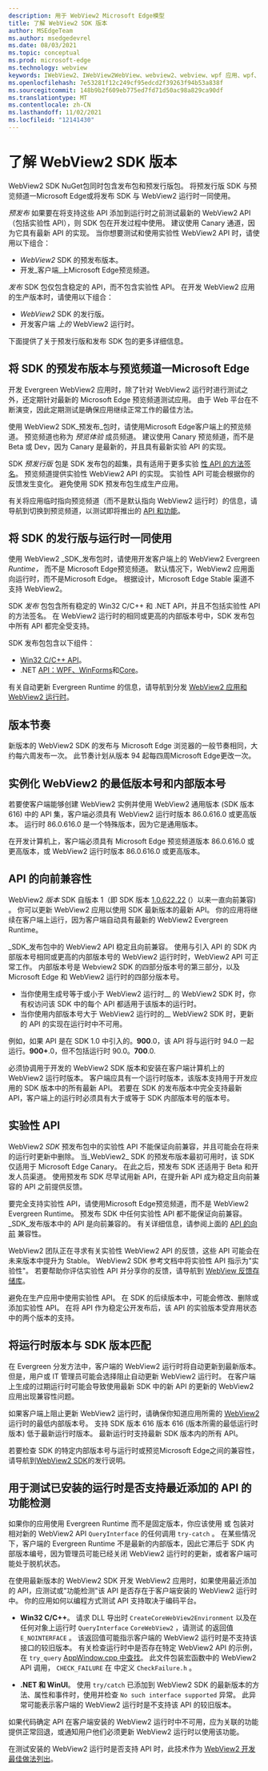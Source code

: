 ```yaml
---
description: 用于 WebView2 Microsoft Edge模型
title: 了解 WebView2 SDK 版本
author: MSEdgeTeam
ms.author: msedgedevrel
ms.date: 08/03/2021
ms.topic: conceptual
ms.prod: microsoft-edge
ms.technology: webview
keywords: IWebView2、IWebView2WebView、webview2、webview、wpf 应用、wpf、edge、ICoreWebView2、ICoreWebView2Host、浏览器控件、边缘 html
ms.openlocfilehash: 7e53281f12c249cf95edcd2f39263f94b53a838f
ms.sourcegitcommit: 148b9b2f609eb775ed7fd71d50ac98a829ca90df
ms.translationtype: MT
ms.contentlocale: zh-CN
ms.lasthandoff: 11/02/2021
ms.locfileid: "12141430"
---
```

# <a name="understand-webview2-sdk-versions"></a>了解 WebView2 SDK 版本

WebView2 SDK NuGet包同时包含发布包和预发行版包。  将预发行版 SDK 与预览频道一Microsoft Edge或将发布 SDK 与 WebView2 运行时一同使用。

_预发布_ 如果要在将支持这些 API 添加到运行时之前测试最新的 WebView2 API（包括实验性 API），则 SDK 包在开发过程中使用。  建议使用 Canary 通道，因为它具有最新 API 的实现。  当你想要测试和使用实验性 WebView2 API 时，请使用以下组合：
*   _WebView2_ SDK 的预发布版本。
*   开发_客户端_上Microsoft Edge预览频道。

_发布_ SDK 包仅包含稳定的 API，而不包含实验性 API。  在开发 WebView2 应用的生产版本时，请使用以下组合：
*   _WebView2_ SDK 的发行版。
*   开发客户端 _上的_ WebView2 运行时。

下面提供了关于预发行版和发布 SDK 包的更多详细信息。


<!-- ====================================================================== -->
## <a name="use-a-prerelease-version-of-the-sdk-along-with-a-preview-channel-of-microsoft-edge"></a>将 SDK 的预发布版本与预览频道一Microsoft Edge

开发 Evergreen WebView2 应用时，除了针对 WebView2 运行时进行测试之外，还定期针对最新的 Microsoft Edge 预览频道测试应用。  由于 Web 平台在不断演变，因此定期测试是确保应用继续正常工作的最佳方法。

使用 WebView2 SDK_预发布_包时，请使用Microsoft Edge客户端上的预览频道。  预览频道也称为 _预览体验_ 成员频道。  建议使用 Canary 预览频道，而不是 Beta 或 Dev，因为 Canary 是最新的，并且具有最新实验 API 的实现。

SDK _预发行版_ 包是 SDK 发布包的超集，具有适用于更多实验 [性 API 的方法签名](#experimental-apis)。  预览频道提供实验性 WebView2 API 的实现。  实验性 API 可能会根据你的反馈发生变化。  避免使用 SDK 预发布包生成生产应用。

有关将应用临时指向预览频道（而不是默认指向 WebView2 运行时）的信息，请导航到切换到预览频道，以测试即将推出的 [API 和功能][SetPreviewChannel]。


<!-- ====================================================================== -->
## <a name="use-a-release-version-of-the-sdk-along-with-the-runtime"></a>将 SDK 的发行版与运行时一同使用

使用 WebView2 _SDK_发布包时，请使用开发客户端上的 WebView2 Evergreen _Runtime，_ 而不是 Microsoft Edge预览频道。  默认情况下，WebView2 应用面向运行时，而不是Microsoft Edge。  根据设计，Microsoft Edge Stable 渠道不支持 WebView2。

SDK _发布_ 包包含所有稳定的 Win32 C/C++ 和 .NET API，并且不包括实验性 API 的方法签名。  在 WebView2 运行时的相同或更高的内部版本号中，SDK 发布包中所有 API 都完全受支持。

SDK 发布包包含以下组件：
*  [Win32 C/C++ API][ReferenceWin32]。
*  .NET [API：WPF、WinForms][DotnetMicrosoftWebWebview2WpfNamespace]和[Core][DotnetMicrosoftWebWebview2CoreNamespace]。 [][DotnetMicrosoftWebWebview2WinformsNamespace]

有关自动更新 Evergreen Runtime 的信息，请导航到分发 [WebView2 应用和 WebView2 运行时][Webview2ConceptsDistribution]。


<!-- ====================================================================== -->
## <a name="release-cadence"></a>版本节奏

新版本的 WebView2 SDK 的发布与 Microsoft Edge 浏览器的一般节奏相同，大约每六周发布一次。  此节奏计划从版本 94 起每四周Microsoft Edge更改一次。


<!-- ====================================================================== -->
## <a name="minimum-version-and-build-number-to-instantiate-webview2"></a>实例化 WebView2 的最低版本号和内部版本号

若要使客户端能够创建 WebView2 实例并使用 WebView2 通用版本 (SDK 版本 616) 中的 API 集，客户端必须具有 WebView2 运行时版本 86.0.616.0 或更高版本。  运行时 86.0.616.0 是一个特殊版本，因为它是通用版本。

在开发计算机上，客户端必须具有 Microsoft Edge 预览频道版本 86.0.616.0 或更高版本，或 WebView2 运行时版本 86.0.616.0 或更高版本。


<!-- ====================================================================== -->
## <a name="forward-compatibility-of-apis"></a>API 的向前兼容性

WebView2 _版本_ SDK 自版本 1（即 SDK 版本 [1.0.622.22](../release-notes.md#1062222) (）以来一直向前兼容) 。
你可以更新 WebView2 应用以使用 SDK 最新版本的最新 API。  你的应用将继续在客户端上运行，因为客户端自动具有最新的 WebView2 Evergreen Runtime。

_SDK_发布包中的 WebView2 API 稳定且向前兼容。  使用与引入 API 的 SDK 内部版本号相同或更高的内部版本号的 WebView2 运行时时，WebView2 API 可正常工作。  内部版本号是 Webview2 SDK 的四部分版本号的第三部分，以及 Microsoft Edge 和 WebView2 运行时的四部分版本号。

*  当你使用生成号等于或小于 WebView2 运行时__ 的 WebView2 SDK 时，你有权访问该 SDK 中的每个 API 都适用于该版本的运行时。
*  当你使用内部版本号大于 WebView2 运行时的__ WebView2 SDK 时，更新的 API 的实现在运行时中不可用。

<!-- create diagram showing 3 SDK releases on a timeline, which ones would work w/ a given runtime -->
例如，如果 API 是在 SDK 1.0 中引入的。**900**.0，该 API 将与运行时 94.0 一起运行。**900+**.0，但不包括运行时 90.0。**700**.0.

<!-- dup statements, delete? -->
必须协调用于开发的 WebView2 SDK 版本和安装在客户端计算机上的 WebView2 运行时版本。
客户端应具有一个运行时版本，该版本支持用于开发应用的 SDK 版本中的所有最新 API。
若要在 SDK 的发布版本中完全支持最新 API，客户端上的运行时必须具有大于或等于 SDK 内部版本号的版本号。


<!-- ====================================================================== -->
## <a name="experimental-apis"></a>实验性 API

WebView2 _SDK_ 预发布包中的实验性 API 不能保证向前兼容，并且可能会在将来的运行时更新中删除。
当_WebView2_ SDK 的预发布版本最初可用时，该 SDK 仅适用于 Microsoft Edge Canary。  在此之后，预发布 SDK 还适用于 Beta 和开发人员渠道。
使用预发布 SDK 尽早试用新 API，在提升新 API 成为稳定且向前兼容的 API 之前提供反馈。

要完全支持实验性 API，请使用Microsoft Edge预览频道，而不是 WebView2 Evergreen Runtime。
预发布 SDK 中任何实验性 API 都不能保证向前兼容。
_SDK_发布版本中的 API 是向前兼容的。  有关详细信息，请参阅上面的 [API 的向前](#forward-compatibility-of-apis) 兼容性。

WebView2 团队正在寻求有关实验性 WebView2 API 的反馈，这些 API 可能会在未来版本中提升为 Stable。
WebView2 SDK 参考文档中将实验性 API 指示为"实验性"。
若要帮助你评估实验性 API 并分享你的反馈，请导航到 [WebView 反馈存储库][GithubMicrosoftedgeWebviewfeedback]。

避免在生产应用中使用实验性 API。  在 SDK 的后续版本中，可能会修改、删除或添加实验性 API。  在将 API 作为稳定公开发布后，该 API 的实验版本受弃用状态中的两个版本的支持。


<!-- ====================================================================== -->
## <a name="matching-the-runtime-version-with-the-sdk-version"></a>将运行时版本与 SDK 版本匹配

在 Evergreen 分发方法中，客户端的 WebView2 运行时将自动更新到最新版本。
但是，用户或 IT 管理员可能会选择阻止自动更新 WebView2 运行时。
在客户端上生成的过期运行时可能会导致使用最新 SDK 中的新 API 的更新的 WebView2 应用出现兼容性问题。

如果客户端上阻止更新 WebView2 运行时，请确保你知道应用所需的 [WebView2][MicrosoftDeveloperEdgeWebview2] 运行时的最低内部版本号。
支持 SDK 版本 616 版本 616 (版本所需的最低运行时版本) 低于最新运行时版本。
最新运行时支持最新 SDK 版本内的所有 API。

若要检查 SDK 的特定内部版本号与运行时或预览Microsoft Edge之间的兼容性，请导航到[WebView2 SDK][Webview2ReleaseNotes]的发行说明。


<!-- ====================================================================== -->
## <a name="feature-detecting-to-test-whether-the-installed-runtime-supports-recently-added-apis"></a>用于测试已安装的运行时是否支持最近添加的 API 的功能检测

<!-- this is the main section about QI; other articles should have a couple paragraphs only, and link to here -->

如果你的应用使用 Evergreen Runtime 而不是固定版本，你应该使用 或 包装对相对新的 WebView2 API `QueryInterface` 的任何调用 `try-catch` 。  在某些情况下，客户端的 Evergreen Runtime 不是最新的内部版本，因此它滞后于 SDK 内部版本编号，因为管理员可能已经关闭 WebView2 运行时的更新，或者客户端可能处于脱机状态。

在使用最新版本的 WebView2 SDK 开发 WebView2 应用时，如果使用最近添加的 API，应测试或"功能检测"该 API 是否存在于客户端安装的 WebView2 运行时中。  你的应用如何以编程方式测试 API 支持取决于编码平台。

*   **Win32 C/C++**。  请求 DLL 导出时 `CreateCoreWebView2Environment` 以及在任何对象上运行时 `QueryInterface` `CoreWebView2` ，请测试 的返回值 `E_NOINTERFACE` 。  该返回值可能指示客户端的 WebView2 运行时是不支持该接口的较旧版本。  有关检查运行时中是否存在特定 WebView2 API 的示例，在 `try_query` [AppWindow.cpp 中查找][GithubMicrosoftedgeWebview2samplesSampleappsWebview2apisampleAppwindowCpp]。  此文件包装宏函数中的 WebView2 API 调用， `CHECK_FAILURE` 在 中定义 `CheckFailure.h` 。

*   **.NET 和 WinUI**。  使用 `try/catch` 已添加到 WebView2 SDK 的最新版本的方法、属性和事件时，使用并检查 `No such interface supported` 异常。  此异常可能表示客户端的 WebView2 运行时是不支持该 API 的较旧版本。

如果代码确定 API 在客户端安装的 WebView2 运行时中不可用，应为关联的功能提供正常回退，或通知用户他们必须更新 WebView2 运行时以使用该功能。

在测试安装的 WebView2 运行时是否支持 API 时，此技术作为 [WebView2 开发最佳做法列出][Webview2ConceptsDevguideTestAPIs]。


<!-- ====================================================================== -->
<!-- links -->
[Webview2ConceptsDistribution]: ./distribution.md "分发 WebView2 应用和 WebView2 运行时|Microsoft Docs"
[Webview2ReleaseNotes]: ../release-notes.md "WebView2 SDK 发行说明 | Microsoft Docs"
[Webview2ReleaseNotes1062222]: ../release-notes.md#1062222 "1.0.622.22 - WebView2 SDK |Microsoft Docs"
[Webview2ConceptsDevguideTestAPIs]: developer-guide.md#test-whether-newer-apis-are-supported-by-the-installed-webview2-runtime "测试安装的 WebView2 运行时应用程序是否支持 API |Microsoft Docs"
[SetPreviewChannel]: ../how-to/set-preview-channel.md "切换到预览频道以测试即将推出的 API 和功能|Microsoft Docs"
<!-- external links -->
[DeployedgeChannels]: /deployedge/microsoft-edge-channels "频道Microsoft Edge概述|Microsoft Docs"

[DotnetMicrosoftWebWebview2CoreNamespace]: /dotnet/api/microsoft.web.webview2.core "Microsoft.Web.WebView2.Core 命名空间|Microsoft Docs"
[DotnetMicrosoftWebWebview2WpfNamespace]: /dotnet/api/microsoft.web.webview2.wpf "Microsoft.Web.WebView2.Wpf 命名空间|Microsoft Docs"
[DotnetMicrosoftWebWebview2WinformsNamespace]: /dotnet/api/microsoft.web.webview2.winforms "Microsoft.Web.WebView2.WinForms 命名空间|Microsoft Docs"
[DotnetApiWebview2WinformsWebview2Appliesto]: /dotnet/api/microsoft.web.webview2.winforms.webview2#applies-to "WebView2 类|Microsoft Docs"
[ReferenceWin32]: /microsoft-edge/webview2/reference/win32 "WebView2 Win32 C++ |Microsoft Docs"

[MicrosoftDeveloperEdgeWebview2]: https://developer.microsoft.com/microsoft-edge/webview2/ "Microsoft EdgeWebView2 |Microsoft 开发人员"

[GithubMicrosoftedgeWebviewfeedback]: https://github.com/MicrosoftEdge/WebViewFeedback "WebView 反馈 - MicrosoftEdge/WebViewFeedback | GitHub"
[GithubMicrosoftedgeWebview2samplesSampleappsWebview2apisampleAppwindowCpp]: https://github.com/MicrosoftEdge/WebView2Samples/blob/8ec7de9d3e80a942bc7025cffad98eee75e11e64/SampleApps/WebView2APISample/AppWindow.cpp#L622 "AppWindow.cpp - MicrosoftEdge/WebView2Samples |GitHub"

[MicrosoftedgeinsiderDownload]: https://www.microsoftedgeinsider.com/download "下载 Microsoft Edge 预览体验成员频道"
